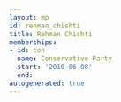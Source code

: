 ```yaml
---
layout: mp
id: rehman_chishti
title: Rehman Chishti
memberships:
- id: con
  name: Conservative Party
  start: '2010-06-08'
  end: 
autogenerated: true
---
```

